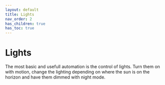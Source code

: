 ```yaml
---
layout: default
title: Lights
nav_order: 2
has_children: true
has_toc: true
---
```


# Lights

The most basic and usefull automation is the control of lights. Turn them on with motion, change the lighting depending on where the sun is on the horizon and have them dimmed with night mode.
